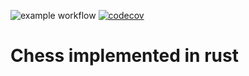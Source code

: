 ![example workflow](https://github.com/J4m3s00/chust/actions/workflows/rust.yml/badge.svg)
[![codecov](https://codecov.io/gh/J4m3s00/chust/graph/badge.svg?token=YIC9VPF4XZ)](https://codecov.io/gh/J4m3s00/chust)

# Chess implemented in rust